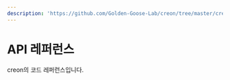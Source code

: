 ```yaml
---
description: 'https://github.com/Golden-Goose-Lab/creon/tree/master/creon'
---
```


# API 레퍼런스

creon의 코드 레퍼런스입니다.

